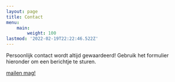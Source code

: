 ```yaml
---
layout: page
title: Contact
menu:
    main:
        weight: 100
lastmod: '2022-02-19T22:22:46.522Z'
---
```

Persoonlijk contact wordt altijd gewaardeerd! Gebruik het formulier hieronder om een berichtje te sturen.

[mailen mag!](mailto:ïnfo@buurlandutrecht.nl)